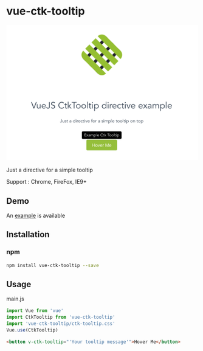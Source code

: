 # vue-ctk-tooltip

![Ctk Tooltip Example](./example/VueCtkTooltip/src/assets/ctk-tooltip-screenshot.png)

Just a directive for a simple tooltip

Support : Chrome, FireFox, IE9+

## Demo
An [example](https://htmlpreview.github.io/?https://github.com/chronotruck/vue-ctk-tooltip/blob/master/example/VueCtkTooltip/dist/index.html) is available

## Installation

### npm
``` sh
npm install vue-ctk-tooltip --save
```

## Usage

  main.js
```js
import Vue from 'vue'
import CtkTooltip from 'vue-ctk-tooltip'
import 'vue-ctk-tooltip/ctk-tooltip.css'
Vue.use(CtkTooltip)
``` 


```html
<button v-ctk-tooltip="'Your tooltip message'">Hover Me</button>
```

